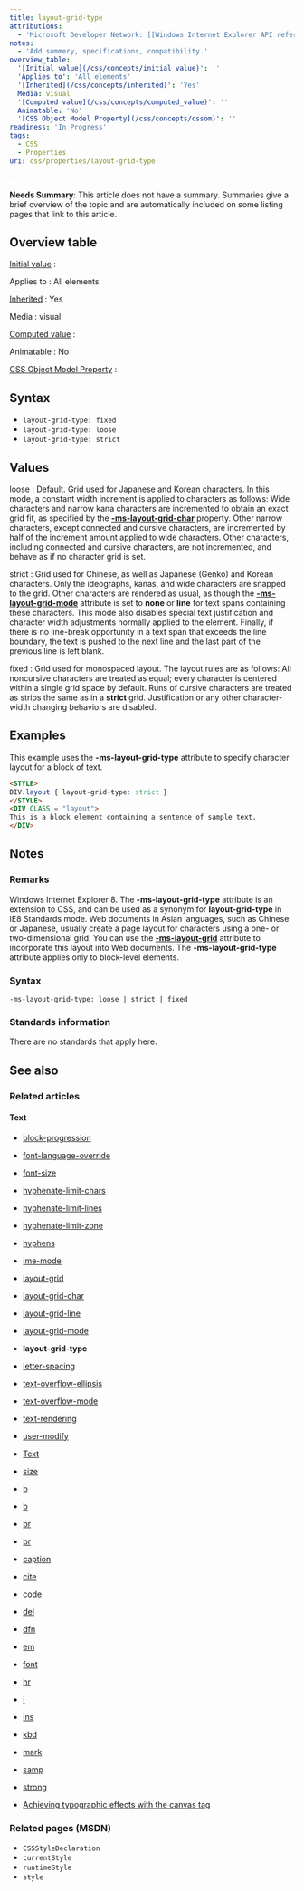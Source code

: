 ```yaml
---
title: layout-grid-type
attributions:
  - 'Microsoft Developer Network: [[Windows Internet Explorer API reference](http://msdn.microsoft.com/en-us/library/ie/hh828809%28v=vs.85%29.aspx) Article]'
notes:
  - 'Add summery, specifications, compatibility.'
overview_table:
  '[Initial value](/css/concepts/initial_value)': ''
  'Applies to': 'All elements'
  '[Inherited](/css/concepts/inherited)': 'Yes'
  Media: visual
  '[Computed value](/css/concepts/computed_value)': ''
  Animatable: 'No'
  '[CSS Object Model Property](/css/concepts/cssom)': ''
readiness: 'In Progress'
tags:
  - CSS
  - Properties
uri: css/properties/layout-grid-type

---
```

**Needs Summary**: This article does not have a summary. Summaries give a brief overview of the topic and are automatically included on some listing pages that link to this article.

## <span>Overview table</span>

[Initial value](/css/concepts/initial_value)
:

Applies to
:   All elements

[Inherited](/css/concepts/inherited)
:   Yes

Media
:   visual

[Computed value](/css/concepts/computed_value)
:

Animatable
:   No

[CSS Object Model Property](/css/concepts/cssom)
:

## <span>Syntax</span>

-   `layout-grid-type: fixed`
-   `layout-grid-type: loose`
-   `layout-grid-type: strict`

## <span>Values</span>

loose
:   Default. Grid used for Japanese and Korean characters. In this mode, a constant width increment is applied to characters as follows: Wide characters and narrow kana characters are incremented to obtain an exact grid fit, as specified by the [**-ms-layout-grid-char**](/css/properties/layout-grid-char) property. Other narrow characters, except connected and cursive characters, are incremented by half of the increment amount applied to wide characters. Other characters, including connected and cursive characters, are not incremented, and behave as if no character grid is set.

strict
:   Grid used for Chinese, as well as Japanese (Genko) and Korean characters. Only the ideographs, kanas, and wide characters are snapped to the grid. Other characters are rendered as usual, as though the [**-ms-layout-grid-mode**](/css/properties/layout-grid-mode) attribute is set to **none** or **line** for text spans containing these characters. This mode also disables special text justification and character width adjustments normally applied to the element. Finally, if there is no line-break opportunity in a text span that exceeds the line boundary, the text is pushed to the next line and the last part of the previous line is left blank.

fixed
:   Grid used for monospaced layout. The layout rules are as follows: All noncursive characters are treated as equal; every character is centered within a single grid space by default. Runs of cursive characters are treated as strips the same as in a **strict** grid. Justification or any other character-width changing behaviors are disabled.

## <span>Examples</span>

This example uses the **-ms-layout-grid-type** attribute to specify character layout for a block of text.

``` html
<STYLE>
DIV.layout { layout-grid-type: strict }
</STYLE>
<DIV CLASS = "layout">
This is a block element containing a sentence of sample text.
</DIV>
```

## <span>Notes</span>

### <span>Remarks</span>

Windows Internet Explorer 8. The **-ms-layout-grid-type** attribute is an extension to CSS, and can be used as a synonym for **layout-grid-type** in IE8 Standards mode. Web documents in Asian languages, such as Chinese or Japanese, usually create a page layout for characters using a one- or two-dimensional grid. You can use the [**-ms-layout-grid**](/css/properties/layout-grid) attribute to incorporate this layout into Web documents. The **-ms-layout-grid-type** attribute applies only to block-level elements.

### <span>Syntax</span>

`-ms-layout-grid-type: loose | strict | fixed`

### <span>Standards information</span>

There are no standards that apply here.

## <span>See also</span>

### <span>Related articles</span>

#### <span>Text</span>

-   [block-progression](/css/properties/block-progression)

-   [font-language-override](/css/properties/font-language-override)

-   [font-size](/css/properties/font-size)

-   [hyphenate-limit-chars](/css/properties/hyphenate-limit-chars)

-   [hyphenate-limit-lines](/css/properties/hyphenate-limit-lines)

-   [hyphenate-limit-zone](/css/properties/hyphenate-limit-zone)

-   [hyphens](/css/properties/hyphens)

-   [ime-mode](/css/properties/ime-mode)

-   [layout-grid](/css/properties/layout-grid)

-   [layout-grid-char](/css/properties/layout-grid-char)

-   [layout-grid-line](/css/properties/layout-grid-line)

-   [layout-grid-mode](/css/properties/layout-grid-mode)

-   **layout-grid-type**

-   [letter-spacing](/css/properties/letter-spacing)

-   [text-overflow-ellipsis](/css/properties/text-overflow-ellipsis)

-   [text-overflow-mode](/css/properties/text-overflow-mode)

-   [text-rendering](/css/properties/text-rendering)

-   [user-modify](/css/properties/user-modify)

-   [Text](/css/text)

-   [size](/html/attributes/size)

-   [b](/html/elements/b)

-   [b](/html/elements/b/ja)

-   [br](/html/elements/br)

-   [br](/html/elements/br/ja)

-   [caption](/html/elements/caption)

-   [cite](/html/elements/cite)

-   [code](/html/elements/code)

-   [del](/html/elements/del)

-   [dfn](/html/elements/dfn)

-   [em](/html/elements/em)

-   [font](/html/elements/font)

-   [hr](/html/elements/hr)

-   [i](/html/elements/i)

-   [ins](/html/elements/ins)

-   [kbd](/html/elements/kbd)

-   [mark](/html/elements/mark)

-   [samp](/html/elements/samp)

-   [strong](/html/elements/strong)

-   [Achieving typographic effects with the canvas tag](/tutorials/canvas_texteffects)

### <span>Related pages (MSDN)</span>

-   `CSSStyleDeclaration`
-   `currentStyle`
-   `runtimeStyle`
-   `style`
